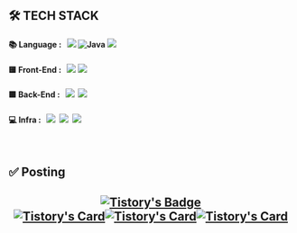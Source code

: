
<div class='tech-stack' align='left'>
  <h2> 🛠 TECH STACK </h2>
  <h4> 📚 Language : &nbsp
  <img src="https://img.shields.io/badge/python-3776AB?style=flat&logo=python&logoColor=white">  
  <img alt="Java" src ="https://img.shields.io/badge/Java-007396?&style=flat&logo=Java&logoColor=white"/>
  <img src="https://img.shields.io/badge/javascript-F7DF1E?style=flat&logo=javascript&logoColor=black">&nbsp 
  <h4>
  
  <h4> 🟨 Front-End : &nbsp
  <img src="https://img.shields.io/badge/html5-E34F26?style=flat&logo=html5&logoColor=white"> 
  <img src="https://img.shields.io/badge/css3-1572B6?style=flat&logo=css3&logoColor=white"> 
  <h4>

  <h4> 🟩 Back-End : &nbsp
  <img src="https://img.shields.io/badge/node.js-339933?style=flat&logo=Node.js&logoColor=white">&nbsp
  <img src="https://img.shields.io/badge/mysql-4479A1?style=flat&logo=mysql&logoColor=white">&nbsp
  <h4>

  <h4> 💻 Infra : &nbsp
  <img src="https://img.shields.io/badge/AWS EC2-FF9900?style=flat&logo=amazonec2&logoColor=white">&nbsp
  <img src="https://img.shields.io/badge/AWS RDS-527FFF?style=flat&logo=amazonrds&logoColor=white">&nbsp
  <img src="https://img.shields.io/badge/github-181717?style=flat&logo=github&logoColor=white">
  <h4>
</div>
<br>

<div class='blog' align='center'>
<h2 class='post' align='left'> ✅ Posting<h2>

[![Tistory's Badge](https://github-readme-tistory-card.vercel.app/api/badge?name=준성`s블로그&theme=kakao)](https://dev-wnstjd.tistory.com)
<br>
[![Tistory's Card](https://github-readme-tistory-card.vercel.app/api?name=dev-wnstjd.tistory.com&postId=419&theme=tistory)](https://dev-wnstjd.tistory.com/419)[![Tistory's Card](https://github-readme-tistory-card.vercel.app/api?name=dev-wnstjd.tistory.com&postId=418&theme=tistory)](https://dev-wnstjd.tistory.com/418)[![Tistory's Card](https://github-readme-tistory-card.vercel.app/api?name=dev-wnstjd.tistory.com&postId=417&theme=tistory)](https://dev-wnstjd.tistory.com/417)
</div>
</div>
